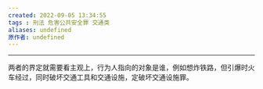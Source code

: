 ```yaml
---
created: 2022-09-05 13:34:55
tags : 刑法 危害公共安全罪 交通类
aliases: undefined
原作者: undefined
---
```

---
两者的界定就需要看主观上，行为人指向的对象是谁，例如想炸铁路，但引爆时火车经过，同时破坏交通工具和交通设施，定破坏交通设施罪。



